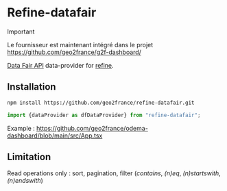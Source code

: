 # Refine-datafair

> [!IMPORTANT]  
> Le fournisseur est maintenant intégré dans le projet https://github.com/geo2france/g2f-dashboard/

[Data Fair API](https://data-fair.github.io/3/en/user-guide-frontoffice/datasetpage/) data-provider for [refine](https://refine.dev/).

## Installation

```bash
npm install https://github.com/geo2france/refine-datafair.git
```

```typescript
import {dataProvider as dfDataProvider} from "refine-datafair";
```

Example : https://github.com/geo2france/odema-dashboard/blob/main/src/App.tsx

## Limitation

Read operations only : sort, pagination, filter (_contains_, _(n)eq_, _(n)startswith_, _(n)endswith_)
